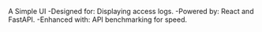 A Simple UI
-Designed for: Displaying access logs.
-Powered by: React and FastAPI.
-Enhanced with: API benchmarking for speed.
